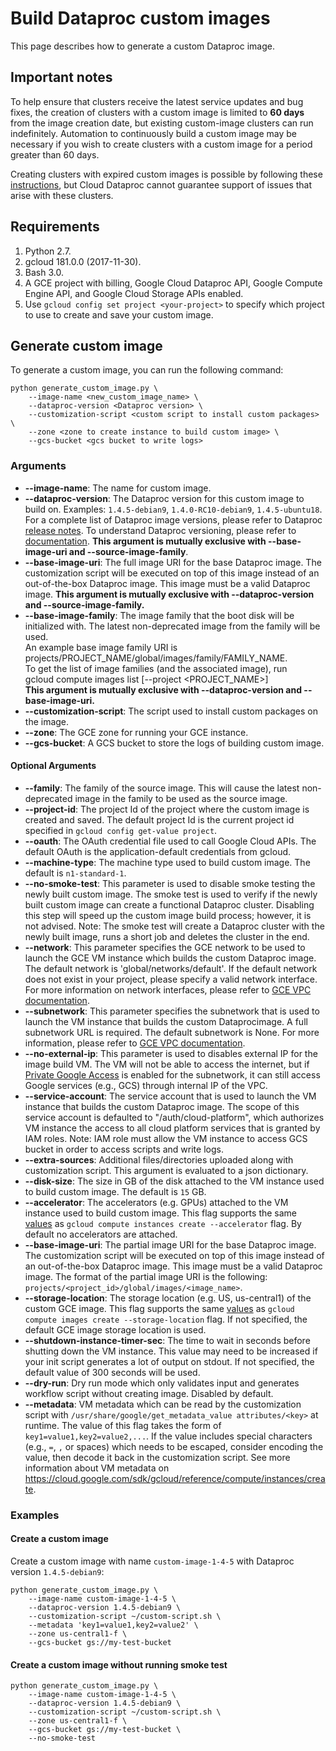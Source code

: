 # Build Dataproc custom images

This page describes how to generate a custom Dataproc image.

## Important notes

To help ensure that clusters receive the latest service updates and bug fixes,
the creation of clusters with a custom image is limited to **60 days** from the
image creation date, but existing custom-image clusters can run indefinitely.
Automation to continuously build a custom image may be necessary if you wish to
create clusters with a custom image for a period greater than 60 days.

Creating clusters with expired custom images is possible by following these
[instructions](https://cloud.google.com/dataproc/docs/guides/dataproc-images#how_to_create_a_cluster_with_an_expired_custom_image),
but Cloud Dataproc cannot guarantee support of issues that arise with these
clusters.

## Requirements

1.  Python 2.7.
2.  gcloud 181.0.0 (2017-11-30).
3.  Bash 3.0.
4.  A GCE project with billing, Google Cloud Dataproc API, Google Compute Engine
    API, and Google Cloud Storage APIs enabled.
5.  Use `gcloud config set project <your-project>` to specify which project to
    use to create and save your custom image.

## Generate custom image

To generate a custom image, you can run the following command:

```shell
python generate_custom_image.py \
    --image-name <new_custom_image_name> \
    --dataproc-version <Dataproc version> \
    --customization-script <custom script to install custom packages> \
    --zone <zone to create instance to build custom image> \
    --gcs-bucket <gcs bucket to write logs>
```

### Arguments

*   **--image-name**: The name for custom image.
*   **--dataproc-version**: The Dataproc version for this custom image to build
    on. Examples: `1.4.5-debian9`, `1.4.0-RC10-debian9`, `1.4.5-ubuntu18`. For a
    complete list of Dataproc image versions, please refer to Dataproc
    [release notes](https://cloud.google.com/dataproc/docs/release-notes). To
    understand Dataproc versioning, please refer to
    [documentation](https://cloud.google.com/dataproc/docs/concepts/versioning/overview).
    **This argument is mutually exclusive with --base-image-uri and --source-image-family**.
*   **--base-image-uri**: The full image URI for the base Dataproc image. The
    customization script will be executed on top of this image instead of an
    out-of-the-box Dataproc image. This image must be a valid Dataproc image.
    **This argument is mutually exclusive with --dataproc-version and --source-image-family.**
*   **--base-image-family**: The image family that the boot disk will be
    initialized with. The latest non-deprecated image from the family will be used.  
    An example base image family URI is projects/PROJECT_NAME/global/images/family/FAMILY_NAME.  
    To get the list of image families (and the associated image), run  
    gcloud compute images list [--project <PROJECT_NAME>]  
    **This argument is mutually exclusive with --dataproc-version and --base-image-uri.**    
*   **--customization-script**: The script used to install custom packages on
    the image.
*   **--zone**: The GCE zone for running your GCE instance.
*   **--gcs-bucket**: A GCS bucket to store the logs of building custom image.

#### Optional Arguments

*   **--family**: The family of the source image. This will cause the latest
    non-deprecated image in the family to be used as the source image.
*   **--project-id**: The project Id of the project where the custom image is
    created and saved. The default project Id is the current project id
    specified in `gcloud config get-value project`.
*   **--oauth**: The OAuth credential file used to call Google Cloud APIs. The
    default OAuth is the application-default credentials from gcloud.
*   **--machine-type**: The machine type used to build custom image. The default
    is `n1-standard-1`.
*   **--no-smoke-test**: This parameter is used to disable smoke testing the
    newly built custom image. The smoke test is used to verify if the newly
    built custom image can create a functional Dataproc cluster. Disabling this
    step will speed up the custom image build process; however, it is not
    advised. Note: The smoke test will create a Dataproc cluster with the newly
    built image, runs a short job and deletes the cluster in the end.
*   **--network**: This parameter specifies the GCE network to be used to launch
    the GCE VM instance which builds the custom Dataproc image. The default
    network is 'global/networks/default'. If the default network does not exist
    in your project, please specify a valid network interface. For more
    information on network interfaces, please refer to
    [GCE VPC documentation](https://cloud.google.com/vpc/docs/vpc).
*   **--subnetwork**: This parameter specifies the subnetwork that is used to
    launch the VM instance that builds the custom Dataprocimage. A full
    subnetwork URL is required. The default subnetwork is None. For more
    information, please refer to
    [GCE VPC documentation](https://cloud.google.com/vpc/docs/vpc).
*   **--no-external-ip**: This parameter is used to disables external IP for the
    image build VM. The VM will not be able to access the internet, but if
    [Private Google Access](https://cloud.google.com/vpc/docs/configure-private-google-access)
    is enabled for the subnetwork, it can still access Google services (e.g.,
    GCS) through internal IP of the VPC.
*   **--service-account**: The service account that is used to launch the VM
    instance that builds the custom Dataproc image. The scope of this service
    account is defaulted to "/auth/cloud-platform", which authorizes VM instance
    the access to all cloud platform services that is granted by IAM roles.
    Note: IAM role must allow the VM instance to access GCS bucket in order to
    access scripts and write logs.
*   **--extra-sources**: Additional files/directories uploaded along with
    customization script. This argument is evaluated to a json dictionary.
*   **--disk-size**: The size in GB of the disk attached to the VM instance used
    to build custom image. The default is `15` GB.
*   **--accelerator**: The accelerators (e.g. GPUs) attached to the VM instance
    used to build custom image. This flag supports the same
    [values](https://cloud.google.com/sdk/gcloud/reference/compute/instances/create#--accelerator)
    as `gcloud compute instances create --accelerator` flag. By default no
    accelerators are attached.
*   **--base-image-uri**: The partial image URI for the base Dataproc image. The
    customization script will be executed on top of this image instead of an
    out-of-the-box Dataproc image. This image must be a valid Dataproc image.
    The format of the partial image URI is the following:
    `projects/<project_id>/global/images/<image_name>`.
*   **--storage-location**: The storage location (e.g. US, us-central1) of the
    custom GCE image. This flag supports the same
    [values](https://cloud.google.com/sdk/gcloud/reference/compute/images/create#--storage-location)
    as `gcloud compute images create --storage-location` flag. If not specified,
    the default GCE image storage location is used.
*   **--shutdown-instance-timer-sec**: The time to wait in seconds before
    shutting down the VM instance. This value may need to be increased if your
    init script generates a lot of output on stdout. If not specified, the
    default value of 300 seconds will be used.
*   **--dry-run**: Dry run mode which only validates input and generates
    workflow script without creating image. Disabled by default.
*   **--metadata**: VM metadata which can be read by the customization script
    with `/usr/share/google/get_metadata_value attributes/<key>` at runtime. The
    value of this flag takes the form of `key1=value1,key2=value2,...`. If the
    value includes special characters (e.g., `=`, `,` or spaces) which needs to
    be escaped, consider encoding the value, then decode it back in the
    customization script. See more information about VM metadata on
    https://cloud.google.com/sdk/gcloud/reference/compute/instances/create.

### Examples

#### Create a custom image

Create a custom image with name `custom-image-1-4-5` with Dataproc version
`1.4.5-debian9`:

```shell
python generate_custom_image.py \
    --image-name custom-image-1-4-5 \
    --dataproc-version 1.4.5-debian9 \
    --customization-script ~/custom-script.sh \
    --metadata 'key1=value1,key2=value2' \
    --zone us-central1-f \
    --gcs-bucket gs://my-test-bucket
```

#### Create a custom image without running smoke test

```shell
python generate_custom_image.py \
    --image-name custom-image-1-4-5 \
    --dataproc-version 1.4.5-debian9 \
    --customization-script ~/custom-script.sh \
    --zone us-central1-f \
    --gcs-bucket gs://my-test-bucket \
    --no-smoke-test
```
